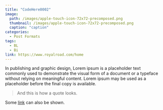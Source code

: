 ```yaml
---
title: "CodeHere0002"
image: 
  path: /images/apple-touch-icon-72x72-precomposed.png
  thumbnail: /images/apple-touch-icon-72x72-precomposed.png
  caption: "caption"
categories:
  - Post Formats
tags:
  - BL
  - Bi
link: https://www.royalroad.com/home
---
```


In publishing and graphic design, Lorem ipsum is a placeholder text commonly used to demonstrate the visual form of a document or a typeface without relying on meaningful content. Lorem ipsum may be used as a placeholder before the final copy is available.

> And this is how a quote looks.

Some [link](#) can also be shown.